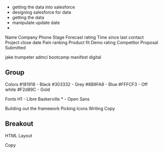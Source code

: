 - getting the data into salesforce
- designing salesforce for data
- getting the data
- manipulate update date
- 







Name
Company
Phone
Stage
Forecast rating
Time since last contact
Project close date
Pain ranking
Product fit
Demo rating
Competitor Proposal Submitted







jake trumpeter
admci bootcamp
manifest digital





Group
-----
Colors
	#181918 - Black
	#303332 - Grey
	#8B9FA8 - Blue
	#FFFCF3 - Off white
	#F2d89C - Gold

Fonts
	H1 - Libre Baskerville
	* - Open Sans

<link href='http://fonts.googleapis.com/css?family=Open+Sans:300italic,400italic,600italic,700italic,800italic,400,300,600,700,800' rel='stylesheet' type='text/css'>
<link href='http://fonts.googleapis.com/css?family=Libre+Baskerville:400,700,400italic' rel='stylesheet' type='text/css'>

Building out the framework
Picking Icons
Writing Copy



Breakout
--------
HTML Layout

Copy